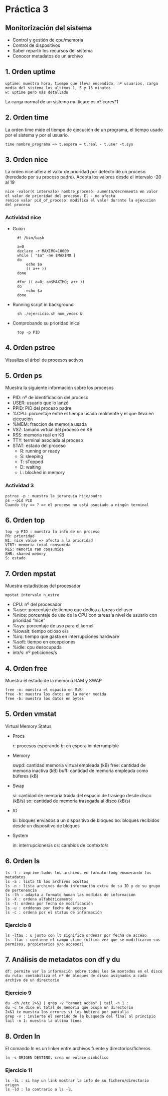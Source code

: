 # Práctica 3

## Monitorización del sistema

- Control y gestión de cpu/memoria
- Control de dispositivos
- Saber repartir los recursos del sistema
- Conocer metadatos de un archivo

## 1. Orden uptime

    uptime: muestra hora, tiempo que lleva encendido, nº usuarios, carga media del sistema los ultimos 1, 5 y 15 minutos
    w: uptime pero más detallado
  
 La carga normal de un sistema multicure es nº cores*1
 
## 2. Orden time

La orden time mide el tiempo de ejecución de un programa, el tiempo usado por el sistema y por el usuario.

    time nombre_programa => t.espera = t.real - t.user -t.sys
    
## 3. Orden nice

La orden nice altera el valor de prioridad por defecto de un proceso (heredado por su proceso padre). Acepta los valores desde el intervalo -20 al 19

    nice -valor(€ intervalo) nombre_proceso: aumenta/decrementa en valor el valor de prioridad del proceso. El - no afecta
    renice valor pid_of_proceso: modifica el valor durante la ejecucion del proceso
  
### Actividad nice

- Guión
    
        #! /bin/bash

        a=0
        declare -r MAXIMO=10000
        while [ "$a" -ne $MAXIMO ]
        do
            echo $a
            (( a++ ))
        done
        
        #for (( a=0; a<$MAXIMO; a++ ))
        do
            echo $a
        done

- Running script in background 

        sh ./ejercicio.sh num_veces &

- Comprobando su prioridad inical
    
        top -p PID

## 4. Orden pstree

Visualiza el árbol de procesos activos

## 5. Orden ps

Muestra la siguiente información sobre los procesos

- PID: nº de identificación del proceso
- USER: usuario que lo lanzó
- PPID: PID del proceso padre
- %CPU: porcentaje entre el tiempo usado realmente y el que lleva en ejecución
- %MEM: fraccion de memoria usada
- VSZ: tamaño virtual del proceso en KB
- RSS: memoria real en KB
- TTY: terminal asociada al proceso
- STAT: estado del proceso
    - R: running or ready
    - S: sleeping
    - T: sTopped
    - D: waiting
    - L: blocked in memory
    
### Actividad 3

    pstree -p : muestra la jerarquía hijo/padre
    ps --pid PID
    Cuando tty == ? => el proceso no está asociado a ningún terminal
    
## 6. Orden top

    top -p PID : muestra la info de un proceso
    PR: prioridad
    NI: nice value => afecta a la prioridad
    VIRT: memoria total consumida
    RES: memoria ram consumida
    SHR: shared memory
    S: estado

## 7. Orden mpstat

Muestra estadísticas del procesador 

    mpstat intervalo n_estre
    
- CPU: nº del procesador
- %user: porcentaje de tiempo que dedica a tareas del user
- %nice: porcentaje de uso de la CPU con tareas a nivel de usuario con prioridad “nice” 
- %sys: porcentaje de uso para el kernel
- %iowait: tiempo ocioso e/s
- %irq: tiempo que gasta en interrupciones hardware
- %soft: tiempo en excepciones
- %idle: cpu desocupada
- intr/s:  nº peticiones/s
   
## 4. Orden free

Muestra el estado de la memoria RAM y SWAP
    
    free -m: muestra el espacio en MiB
    free -h: muestra los datos en la mejor medida
    free -b: muestra los datos en bytes

## 5. Orden vmstat
 
 Virtual Memory Status
 
 * Procs
 
    r: procesos esperando 
    b: en espera ininterrumpible  
    
 * Memory
    
    swpd: cantidad memoria virtual empleada (kB) 
    free: cantidad de memoria inactiva (kB) 
    buff: cantidad de memoria empleada como búferes (kB)
    
 * Swap
 
    si: cantidad de memoria traída del espacio de trasiego desde disco (kB/s)
    so: cantidad de memoria trasegada al disco (kB/s)
 
 * IO

    bi: bloques enviados a un dispositivo de bloques
    bo: bloques recibidos desde un dispositivo de bloques

 * System

    in: interrupciones/s
    cs: cambios de contexto/s

## 6. Orden ls

    ls -l : imprime todos los archivos en formato long enumerando los metadatos
    ls -a : lista tb los archivos ocultos
    ls -n : lista archivos dando información extra de su ID y de su grupo de pertenencia
    ls -lh : adapta a formato human las medidas de información
    ls -X : ordena alfabéticamente 
    ls -t: ordena por fecha de modificación
    ls -u : orddenas por fecha de acceso
    ls -c : ordena por el status de información
    
### Ejercicio 8
 
    ls -ltau : u junto con lt significa ordenar por fecha de acceso
    ls -ltac : contiene el campo ctime (ultima vez que se modificaron sus permisos, propietarios y/o accesos)
    
## 7. Análisis de metadatos con df y du

    df: permite ver la información sobre todos los SA montados en el disco
    du ruta: contabiliza el nº de bloques de disco asignados a cada archivo de un directorio
    
### Ejercicio 9

    du -ch /etc 2>&1 | grep -v "cannot acces" | tail -n 1 : 
    du -c te dice el total de memoria que ocupa un directorio
    2>&1 te muestra los errores si los hubiera por pantalla
    grep -v : invierte el sentido de la busqueda del final al principio
    tail -n 1: muestra la última línea 
    
## 8. Orden ln

El comando ln es un linker entre archivos fuente y directorios/ficheros

    ln -s ORIGEN DESTINO: crea un enlace simbólico
 
### Ejercicio 11

    ls -lL : si hay un link mostrar la info de su fichero/directorio origen
    ls -ld : lo contrario a ls -lL
    





 
 
 
 
 
 
 
 
 
 
 

    
 
 
 
 
 
 
 
 
 
 
 
    
    
    
    
    
    
    
    
    
 
    

























